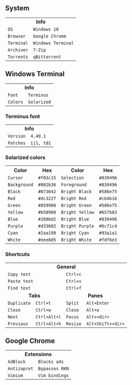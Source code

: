 <h2>System</h2>

<table>
  <tr>
    <td align=center colspan="2"><b>Info</b></td>
  </tr>
  <tr></tr>
  <tr>
    <td><code>OS</code></td>
    <td><code>Windows 10</code></td>
  </tr>
  <tr></tr>
  <tr>
    <td><code>Browser</code></td>
    <td><code>Google Chrome</code></td>
  </tr>
  <tr></tr>
  <tr>
    <td><code>Terminal</code></td>
    <td><code>Windows Terminal</code></td>
  </tr>
  <tr></tr>
  <tr>
    <td><code>Archiver</code></td>
    <td><code>7-Zip</code></td>
  </tr>
  <tr></tr>
  <tr>
    <td><code>Torrents</code></td>
    <td><code>qBittorrent</code></td>
  </tr>
</table>

<h2>Windows Terminal</h2>

<table>
  <tr>
    <td align=center colspan="2"><b>Info</b></td>
  </tr>
  <tr></tr>
  <tr>
    <td><code>Font</code></td>
    <td><code>Terminus</code></td>
  </tr>
  <tr></tr>
  <tr>
    <td><code>Colors</code></td>
    <td><code>Solarized</code></td>
  </tr>
</table>

<h3>Terminus font</h3>

<table>
  <tr>
    <td align=center colspan="2"><b>Info</b></td>
  </tr>
  <tr></tr>
  <tr>
    <td><code>Version</code></td>
    <td><code>4.49.1</code></td>
  </tr>
  <tr></tr>
  <tr>
    <td><code>Patches</code></td>
    <td><code>ij1, td1</code></td>
  </tr>
</table>

<h3>Solarized colors</h3>

<table>
  <tr>
    <th>Color</th>
    <th>Hex</th>
    <th>Color</th>
    <th>Hex</th>
  </tr>
  <tr></tr>
  <tr>
    <td><code>Cursor</code></td>
    <td><code>#f03c15</code></td>
    <td><code>Selection</code></td>
    <td><code>#839496</code></td>
  </tr>
  <tr></tr>
  <tr>
    <td><code>Background</code></td>
    <td><code>#002b36</code></td>
    <td><code>Foreground</code></td>
    <td><code>#839496</code></td>
  </tr>
  <tr></tr>
  <tr>
    <td><code>Black</code></td>
    <td><code>#073642</code></td>
    <td><code>Bright Black</td>
    <td><code>#586e75</td>
  </tr>
  <tr></tr>
  <tr>
    <td><code>Red</code></td>
    <td><code>#dc322f</code></td>
    <td><code>Bright Red</td>
    <td><code>#cb4b16</td>
  </tr>
  <tr></tr>
  <tr>
    <td><code>Green</code></td>
    <td><code>#859900</code></td>
    <td><code>Bright Green</code></td>
    <td><code>#586e75</code></td>
  </tr>
  <tr></tr>
  <tr>
    <td><code>Yellow</code></td>
    <td><code>#b58900</code></td>
    <td><code>Bright Yellow</code></td>
    <td><code>#657b83</code></td>
  </tr>
  <tr></tr>
  <tr>
    <td><code>Blue</code></td>
    <td><code>#268bd2</code></td>
    <td><code>Bright Blue</code></td>
    <td><code>#839496</code></td>
  </tr>
  <tr></tr>
  <tr>
    <td><code>Purple</code></td>
    <td><code>#d33682</code></td>
    <td><code>Bright Purple</code></td>
    <td><code>#6c71c4</code></td>
  </tr>
  <tr></tr>
  <tr>
    <td><code>Cyan</code></td>
    <td><code>#2aa198</code></td>
    <td><code>Bright Cyan</code></td>
    <td><code>#93a1a1</code></td>
  </tr>
  <tr></tr>
  <tr>
    <td><code>White</code></td>
    <td><code>#eee8d5</code></td>
    <td><code>Bright White</code></td>
    <td><code>#fdf6e3</code></td>
  </tr>
</table>

<h3>Shortcuts</h3>

<table>
  <tr>
    <td align=center colspan="4" rowspan="2"><b>General</b></td>
  </tr>
  <tr></tr>
  <tr>
    <td colspan="2"><code>Copy text</code></td>
    <td colspan="2"><code>Ctrl+c</code></td>
  </tr>
  <tr></tr>
  <tr>
    <td colspan="2"><code>Paste text</code></td>
    <td colspan="2"><code>Ctrl+v</code></td>
  </tr>
  <tr></tr>
  <tr>
    <td colspan="2"><code>Find text</code></td>
    <td colspan="2"><code>Ctrl+f</code></td>
  </tr>
  <tr></tr>
  <tr>
    <td align=center colspan="2"><b>Tabs</b></td>
    <td align=center colspan="2"><b>Panes</b></td>
  </tr>
  <tr></tr>
  <tr>
    <td><code>Duplicate</code></td>
    <td><code>Ctrl+t</code></td>
    <td><code>Split</code></td>
    <td><code>Alt+Enter</code></td>
  </tr>
  <tr></tr>
  <tr>
    <td><code>Close</code></td>
    <td><code>Ctrl+w</code></td>
    <td><code>Close</code></td>
    <td><code>Alt+o</code></td>
  </tr>
  <tr></tr>
  <tr>
    <td><code>Next</code></td>
    <td><code>Ctrl+Alt+l</code></td>
    <td><code>Focus</code></td>
    <td><code>Alt+&lt;dir&gt;</code></td>
  </tr>
  <tr></tr>
  <tr>
    <td><code>Previous</code></td>
    <td><code>Ctrl+Alt+h</code></td>
    <td><code>Resize</code></td>
    <td><code>Alt+Shift+&lt;dir&gt;</code></td>
  </tr>
</table>

<h2>Google Chrome</h2>

<table>
  <tr>
    <td align=center colspan="2"><b>Extensions</b></td>
  </tr>
  <tr></tr>
  <tr>
    <td><code>AdBlock</code></td>
    <td><code>Blocks ads</code></td>
  </tr>
  <tr></tr>
  <tr>
    <td><code>Antizapret</code></td>
    <td><code>Bypasses RKN</code></td>
  </tr>
  <tr></tr>
  <tr>
    <td><code>Vimium</code></td>
    <td><code>Vim bindings</code></td>
  </tr>
</table>
